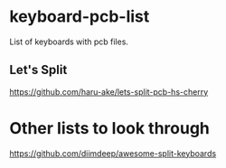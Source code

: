 # keyboard-pcb-list
List of keyboards with pcb files.

## Let's Split
https://github.com/haru-ake/lets-split-pcb-hs-cherry

# Other lists to look through
https://github.com/diimdeep/awesome-split-keyboards
